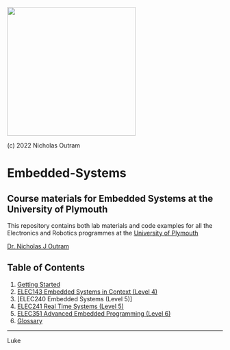 <img src="img/Icon-jpg-small.jpg" width="300px">

(c) 2022 Nicholas Outram

# Embedded-Systems

## Course materials for Embedded Systems at the University of Plymouth

This repository contains both lab materials and code examples for all the Electronics and Robotics programmes at the [University of Plymouth](https://www.plymouth.ac.uk/schools/school-of-engineering-computing-and-mathematics/staff-directory)

[Dr. Nicholas J Outram](https://www.plymouth.ac.uk/staff/nicholas-outram)

## Table of Contents

1. [Getting Started](./getting_started/README.md)
1. [ELEC143 Embedded Systems in Context (Level 4)](./level4/README.md)
1. [ELEC240 Embedded Systems (Level 5)]
1. [ELEC241 Real Time Systems (Level 5)](./level5/README.md)
1. [ELEC351 Advanced Embedded Programming (Level 6)](./level6/README.md)
1. [Glossary](glossary/README.md)

---




Luke






